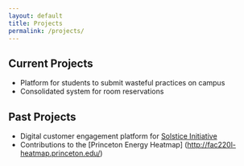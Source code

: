 ```yaml
---
layout: default
title: Projects
permalink: /projects/
---
```


## Current Projects

* Platform for students to submit wasteful practices on campus
* Consolidated system for room reservations

## Past Projects

* Digital customer engagement platform for [Solstice Initiative](http://solstice.us/)
* Contributions to the [Princeton Energy Heatmap] (http://fac220l-heatmap.princeton.edu/)
